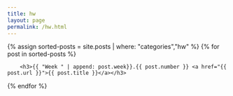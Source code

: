 ```yaml
---
title: hw
layout: page
permalink: /hw.html
---
```


<div class="posts">
    {% assign sorted-posts = site.posts | where: "categories","hw" %}
    {% for post in sorted-posts %}

        <h3>{{ "Week " | append: post.week}}.{{ post.number }} <a href="{{ post.url }}">{{ post.title }}</a></h3>

{% endfor %}
</div>

